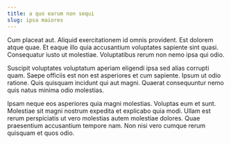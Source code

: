 ```yaml
---
title: a quo earum non sequi
slug: ipsa maiores
---
```


Cum placeat aut. Aliquid exercitationem id omnis provident. Est dolorem atque quae. Et eaque illo quia accusantium voluptates sapiente sint quasi. Consequatur iusto ut molestiae. Voluptatibus rerum non nemo ipsa qui odio.

Suscipit voluptates voluptatum aperiam eligendi ipsa sed alias corrupti quam. Saepe officiis est non est asperiores et cum sapiente. Ipsum ut odio ratione. Quis quisquam incidunt qui aut magni. Quaerat consequuntur nemo quis natus minima odio molestias.

Ipsam neque eos asperiores quia magni molestias. Voluptas eum et sunt. Molestiae sit magni nostrum expedita et explicabo quia modi. Ullam est rerum perspiciatis ut vero molestias autem molestiae dolores. Quae praesentium accusantium tempore nam. Non nisi vero cumque rerum quisquam et quos odio.
